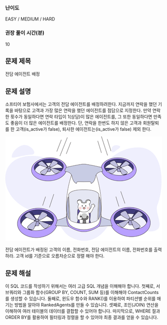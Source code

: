 ### 난이도
EASY / MEDIUM / HARD

### 권장 풀이 시간(분)
10

## 문제 제목
전담 에이전트 배정

## 문제 설명
소프티어 보험사에서는 고객의 전담 에이전트를 배정하려한다. 지금까지 연락을 했던 기록을 바탕으로 고객과 가장 많은 연락을 했던 에이전트를 점담으로 지정한다. 만약 연락 한 횟수가 동일하다면 연락 타입이 1(상담)이 많은 에이전트를, 그 또한 동일하다면 만족도 좋음이 더 많은 에이전트를 배정한다. 단, 연락을 한번도 하지 않은 고객과 회원탈퇴를 한 고객(is_active가 false), 퇴사한 에이전트는(is_active가 false) 제외 한다.

![쩌니](./images/softeer.png)

전담 에이전트가 배정된 고객의 이름, 전화번호, 전담 에이전트의 이름, 전화번호를 출력 하라. 고객 id를 기준으로 오름차순으로 정렬 해야 한다.

## 문제 해설
이 SQL 코드를 작성하기 위해서는 여러 고급 SQL 개념을 이해해야 합니다. 첫째로, 서브쿼리와 그룹화 함수(GROUP BY, COUNT, SUM 등)를 이해해야 ContactCounts를 생성할 수 있습니다. 둘째로, 윈도우 함수와 RANK()를 이용하여 파티션별 순위를 매기는 방법을 알아야 RankedAgents를 만들 수 있습니다. 셋째로, 조인(JOIN) 연산을 이해하여 여러 테이블의 데이터를 결합할 수 있어야 합니다. 마지막으로, WHERE 절과 ORDER BY를 활용하여 필터링과 정렬을 할 수 있어야 최종 결과를 얻을 수 있습니다.
